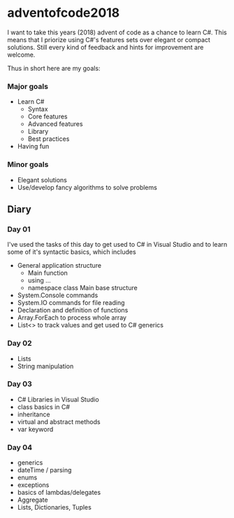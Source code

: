 # adventofcode2018

I want to take this years (2018) advent of code as a chance to learn C#. This means that I priorize using C#'s features sets over elegant or compact solutions. Still every kind of feedback and hints for improvement are welcome. 

Thus in short here are my goals:
### Major goals
- Learn C#
    - Syntax
    - Core features
    - Advanced features
    - Library
    - Best practices
- Having fun

### Minor goals 
- Elegant solutions
- Use/develop fancy algorithms to solve problems

## Diary

### Day 01
I've used the tasks of this day to get used to C# in Visual Studio and to learn some of it's syntactic basics, which includes

- General application structure
    - Main function
    - using ...
    - namespace class Main base structure
- System.Console commands
- System.IO commands for file reading
- Declaration and definition of functions
- Array.ForEach to process whole array
- List<> to track values and get used to C# generics

### Day 02
- Lists
- String manipulation

### Day 03
- C# Libraries in Visual Studio
- class basics in C#
- inheritance
- virtual and abstract methods
- var keyword

### Day 04
- generics
- dateTime / parsing
- enums
- exceptions
- basics of lambdas/delegates
- Aggregate
- Lists, Dictionaries, Tuples